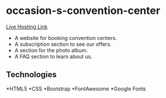 # occasion-s-convention-center

[Live Hosting Link](https://relaxed-shannon-50aef7.netlify.app/)

* A website for booking convention centers.
* A subscription section to see our offers.
* A section for the photo album.
* A FAQ section to learn about us.


## Technologies
*HTML5
*CSS
*Bootstrap
*FontAwesome
*Google Fonts
